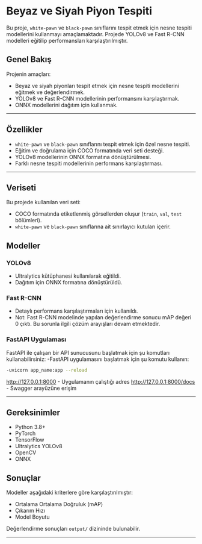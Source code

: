 # Beyaz ve Siyah Piyon Tespiti

Bu proje, `white-pawn` ve `black-pawn` sınıflarını tespit etmek için nesne tespiti modellerini kullanmayı amaçlamaktadır. Projede YOLOv8 ve Fast R-CNN modelleri eğitilip performansları karşılaştırılmıştır.


## Genel Bakış

Projenin amaçları:
- Beyaz ve siyah piyonları tespit etmek için nesne tespiti modellerini eğitmek ve değerlendirmek.
- YOLOv8 ve Fast R-CNN modellerinin performansını karşılaştırmak.
- ONNX modellerini dağıtım için kullanmak.

---

## Özellikler

- `white-pawn` ve `black-pawn` sınıflarını tespit etmek için özel nesne tespiti.
- Eğitim ve doğrulama için COCO formatında veri seti desteği.
- YOLOv8 modellerinin ONNX formatına dönüştürülmesi.
- Farklı nesne tespiti modellerinin performans karşılaştırması.

---

## Veriseti

Bu projede kullanılan veri seti:
- COCO formatında etiketlenmiş görsellerden oluşur (`train`, `val`, `test` bölümleri).
- `white-pawn` ve `black-pawn` sınıflarına ait sınırlayıcı kutuları içerir.


## Modeller

### YOLOv8
- Ultralytics kütüphanesi kullanılarak eğitildi.
- Dağıtım için ONNX formatına dönüştürüldü.


### Fast R-CNN
- Detaylı performans karşılaştırmaları için kullanıldı.
- Not: Fast R-CNN modelinde yapılan değerlendirme sonucu mAP değeri 0 çıktı. Bu sorunla ilgili çözüm arayışları devam etmektedir.

### FastAPI Uygulaması
FastAPI ile çalışan bir API sunucusunu başlatmak için şu komutları kullanabilirsiniz:
-FastAPI uygulamasını başlatmak için şu komutu kullanın:
```bash
-uvicorn app_name:app --reload
```
http://127.0.0.1:8000 - Uygulamanın çalıştığı adres
http://127.0.0.1:8000/docs - Swagger arayüzüne erişim

---

## Gereksinimler


- Python 3.8+
- PyTorch
- TensorFlow
- Ultralytics YOLOv8
- OpenCV
- ONNX



## Sonuçlar

Modeller aşağıdaki kriterlere göre karşılaştırılmıştır:
- Ortalama Ortalama Doğruluk (mAP)
- Çıkarım Hızı
- Model Boyutu

Değerlendirme sonuçları `output/` dizininde bulunabilir.

---



